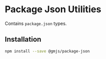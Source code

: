 # Package Json Utilities

Contains `package.json` types.

## Installation

```bash
npm install --save @gmjs/package-json
```
